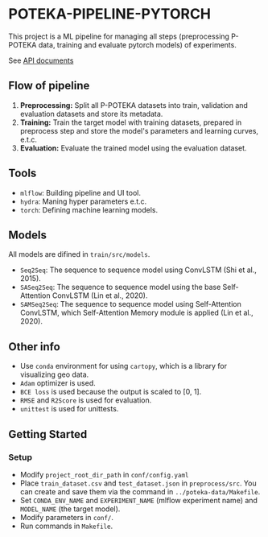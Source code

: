 # POTEKA-PIPELINE-PYTORCH

This project is a ML pipeline for managing all steps (preprocessing P-POTEKA
data, training and evaluate pytorch models) of experiments.

See [API documents](https://tsugumi-sys.github.io/ppoteka-rainfall-prediction/)

## Flow of pipeline

1. **Preprocessing:** Split all P-POTEKA datasets into train, validation and
   evaluation datasets and store its metadata.
2. **Training:** Train the target model with training datasets, prepared in
   preprocess step and store the model's parameters and learning curves, e.t.c.
3. **Evaluation:** Evaluate the trained model using the evaluation dataset.

## Tools

- `mlflow`: Building pipeline and UI tool.
- `hydra`: Maning hyper parameters e.t.c.
- `torch`: Defining machine learning models.

## Models

All models are difined in `train/src/models`.

- `Seq2Seq`: The sequence to sequence model using ConvLSTM (Shi et al., 2015).
- `SASeq2Seq`: The sequence to sequence model using the base Self-Attention
  ConvLSTM (Lin et al., 2020).
- `SAMSeq2Seq`: The sequence to sequence model using Self-Attention ConvLSTM,
  which Self-Attention Memory module is applied (Lin et al., 2020).

## Other info

- Use `conda` environment for using `cartopy`, which is a library for
  visualizing geo data.
- `Adam` optimizer is used.
- `BCE loss` is used because the output is scaled to [0, 1].
- `RMSE` and `R2Score` is used for evaluation.
- `unittest` is used for unittests.

## Getting Started

### Setup

- Modify `project_root_dir_path` in `conf/config.yaml`
- Place `train_dataset.csv` and `test_dataset.json` in `preprocess/src`. You can
  create and save them via the command in `../poteka-data/Makefile`.
- Set `CONDA_ENV_NAME` and `EXPERIMENT_NAME` (mlflow experiment name) and
  `MODEL_NAME` (the target model).
- Modify parameters in `conf/`.
- Run commands in `Makefile`.
